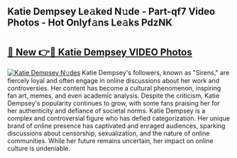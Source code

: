 ## Katie Dempsey Le𝚊ked N𝚞de - Part-qf7 Video Photos - Hot Onlyf𝚊ns Le𝚊ks PdzNK

# <h2><a href="http://ac12234.deff.icu/?id=Katie+Dempsey">🔗 New 👉🔴 Katie Dempsey VIDEO Photos</a></h2>

[![Katie Dempsey N𝚞des](https://i.imgur.com/rIISA9y.gif)](http://ac12234.deff.icu/?id=Katie+Dempsey)
Katie Dempsey's followers, known as "Sirens," are fiercely loyal and often engage in online discussions about her work and controversies. Her content has become a cultural phenomenon, inspiring fan art, memes, and even academic analysis. Despite the criticism, Katie Dempsey's popularity continues to grow, with some fans praising her for her authenticity and defiance of societal norms. Katie Dempsey is a complex and controversial figure who has defied categorization. Her unique brand of online presence has captivated and enraged audiences, sparking discussions about censorship, sexualization, and the nature of online communities. While her future remains uncertain, her impact on online culture is undeniable.
